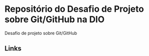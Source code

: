 # Repositório do Desafio  de Projeto sobre Git/GitHub na DIO
Desafio de projeto sobre Git/GitHub

## Links
